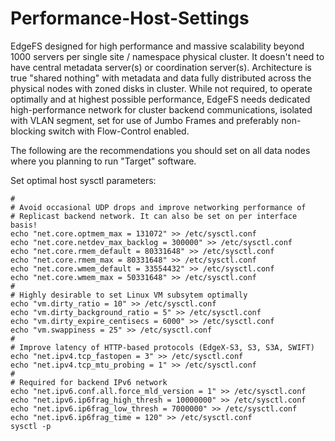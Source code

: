 # Performance-Host-Settings

EdgeFS designed for high performance and massive scalability beyond 1000 servers per single site / namespace physical cluster. It doesn't need to have central metadata server\(s\) or coordination server\(s\). Architecture is true "shared nothing" with metadata and data fully distributed across the physical nodes with zoned disks in cluster. While not required, to operate optimally and at highest possible performance, EdgeFS needs dedicated high-performance network for cluster backend communications, isolated with VLAN segment, set for use of Jumbo Frames and preferably non-blocking switch with Flow-Control enabled.

The following are the recommendations you should set on all data nodes where you planning to run "Target" software.

Set optimal host sysctl parameters:

```text
#
# Avoid occasional UDP drops and improve networking performance of
# Replicast backend network. It can also be set on per interface basis!
echo "net.core.optmem_max = 131072" >> /etc/sysctl.conf
echo "net.core.netdev_max_backlog = 300000" >> /etc/sysctl.conf
echo "net.core.rmem_default = 80331648" >> /etc/sysctl.conf
echo "net.core.rmem_max = 80331648" >> /etc/sysctl.conf
echo "net.core.wmem_default = 33554432" >> /etc/sysctl.conf
echo "net.core.wmem_max = 50331648" >> /etc/sysctl.conf
#
# Highly desirable to set Linux VM subsytem optimally
echo "vm.dirty_ratio = 10" >> /etc/sysctl.conf
echo "vm.dirty_background_ratio = 5" >> /etc/sysctl.conf
echo "vm.dirty_expire_centisecs = 6000" >> /etc/sysctl.conf
echo "vm.swappiness = 25" >> /etc/sysctl.conf
#
# Improve latency of HTTP-based protocols (EdgeX-S3, S3, S3A, SWIFT)
echo "net.ipv4.tcp_fastopen = 3" >> /etc/sysctl.conf
echo "net.ipv4.tcp_mtu_probing = 1" >> /etc/sysctl.conf
#
# Required for backend IPv6 network
echo "net.ipv6.conf.all.force_mld_version = 1" >> /etc/sysctl.conf
echo "net.ipv6.ip6frag_high_thresh = 10000000" >> /etc/sysctl.conf
echo "net.ipv6.ip6frag_low_thresh = 7000000" >> /etc/sysctl.conf
echo "net.ipv6.ip6frag_time = 120" >> /etc/sysctl.conf
sysctl -p
```

